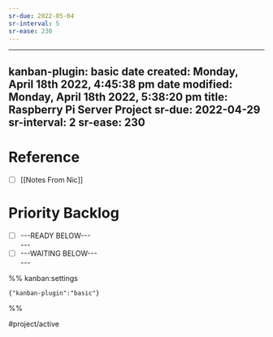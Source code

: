 ```yaml
---
sr-due: 2022-05-04
sr-interval: 5
sr-ease: 230
---
```


---
kanban-plugin: basic
date created: Monday, April 18th 2022, 4:45:38 pm
date modified: Monday, April 18th 2022, 5:38:20 pm
title: Raspberry Pi Server Project
sr-due: 2022-04-29
sr-interval: 2
sr-ease: 230
---

# Reference

- [ ] [[Notes From Nic]]

# Priority Backlog

- [ ] ---READY BELOW---<br>---
- [ ] ---WAITING BELOW---<br>---

%% kanban:settings

```
{"kanban-plugin":"basic"}
```

%%

#project/active

